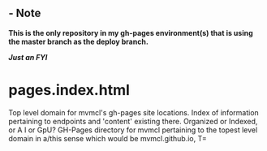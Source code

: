 
## - Note
>> 
__This is the only repository in my gh-pages environment(s) that is using the master branch as the deploy branch.__
>> 
___Just an FYI___
>>

# pages.index.html
Top level domain for mvmcl's gh-pages site locations. Index of information pertaining to endpoints and 'content' existing there. Organized or Indexed, or A I or GpU? GH-Pages directory for mvmcl pertaining to the topest level domain in a/this sense which would be mvmcl.github.io, T=
